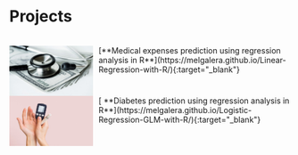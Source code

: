 # Projects

<br>

<div class = "row">
  <div class = "column">
    <div class = "card">
      <img align = left src= "assets/img/medical.jpg" width = "150" height = "90" style= "margin-right: 10px;"/>
      [**Medical expenses prediction using regression analysis in R**](https://melgalera.github.io/Linear-Regression-with-R/){:target="_blank"}
    </div>
  </div>  
  <div class = "column">
    <div class = "card">
      <img align = left src= "assets/img/diabetes.jpg" width = "150" height = "90" style= "margin-right: 10px;"/>
    [  **Diabetes prediction using regression analysis in R**](https://melgalera.github.io/Logistic-Regression-GLM-with-R/){:target="_blank"}  
    </div>
  </div>
</div>
    



